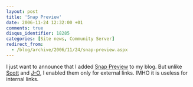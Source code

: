 ```yaml
---
layout: post
title: 'Snap Preview'
date: 2006-11-24 12:32:00 +01
comments: true
disqus_identifier: 18285
categories: [Site news, Community Server]
redirect_from:
  - /blog/archive/2006/11/24/snap-preview.aspx
---
```


I just want to announce that I added [Snap Preview](http://www.snap.com/about/spa1.php "Snap Preview") to my blog. But unlike [Scott](http://scottwater.com/blog/archive/snappreview-images.aspx "SnapPreview Images") and [J-O](http://joeriksson.com/archive/2006/11/19/improving-the-community-server-blog.aspx "Improving the Community Server Blog"), I enabled them only for external links. IMHO it is useless for internal links.

